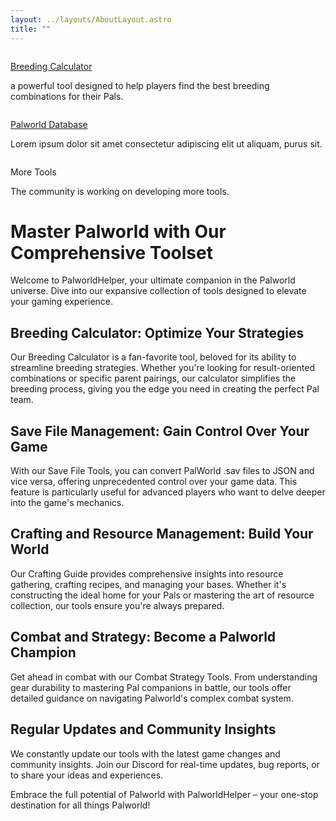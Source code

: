 ```yaml
---
layout: ../layouts/AboutLayout.astro
title: ""
---
```


<!-- <a src="https://palworld.gg/breeding-calculator">breeding-calculator</a> -->

<section>
  <!-- Container -->
  <div class="mx-auto max-w-7xl px-5 py-8 md:px-10 md:py-8 lg:py-8">
    <!-- Features Div -->
    <div class="grid grid-cols-1 gap-6 sm:grid-cols-2 sm:gap-8 md:grid-cols-3 lg:gap-12">
      <!-- Feature Item -->
      <div class="relative mb-8 flex flex-col rounded-2xl border border-solid border-black p-8 [box-shadow:rgb(0,_0,_0)_9px_9px] lg:mb-4">
        <div class="absolute -top-8 bottom-auto left-auto right-4 flex h-16 w-16 flex-col items-center justify-center rounded-full border border-solid border-[#9b9b9b] bg-white [box-shadow:rgb(0,_0,_0)_0px_5px] lg:right-8">
          <img src="https://assets.website-files.com/63904f663019b0d8edf8d57c/639157f1a197859a6cd7f265_image%203.png" alt="" class="relative z-10 inline-block h-8" />
          <div class="absolute z-0 h-8 w-8 rounded-full border border-[#c0d1ff] bg-[#c0d1ff]"></div>
        </div>
        <a href="/posts/breeding-calculator"><p class="mb-4 text-xl font-semibold">Breeding Calculator</p></a>
        <p>a powerful tool designed to help players find the best breeding combinations for their Pals.</p>
      </div>
      <!-- Feature Item -->
      <div class="relative mb-8 flex flex-col rounded-2xl border border-solid border-black p-8 [box-shadow:rgb(0,_0,_0)_9px_9px] lg:mb-4">
        <div class="absolute -top-8 bottom-auto left-auto right-4 flex h-16 w-16 flex-col items-center justify-center rounded-full border border-solid border-[#9b9b9b] bg-white [box-shadow:rgb(0,_0,_0)_0px_5px] lg:right-8">
          <img src="https://assets.website-files.com/63904f663019b0d8edf8d57c/639158510667812dff08e1af_image%203-4.png" alt="" class="relative z-10 inline-block h-8" />
          <div class="absolute z-0 h-8 w-8 rounded-full border border-[#c0d1ff] bg-[#c0d1ff]"></div>
        </div>
        <a href="/posts/explore-palworld-database"><p class="mb-4 text-xl font-semibold">Palworld Database</p></a>
        <p>Lorem ipsum dolor sit amet consectetur adipiscing elit ut aliquam, purus sit.</p>
      </div>
      <!-- Feature Item -->
      <div class="relative mb-8 flex flex-col rounded-2xl border border-solid border-black p-8 [box-shadow:rgb(0,_0,_0)_9px_9px] lg:mb-4">
        <div class="absolute -top-8 bottom-auto left-auto right-4 flex h-16 w-16 flex-col items-center justify-center rounded-full border border-solid border-[#9b9b9b] bg-white [box-shadow:rgb(0,_0,_0)_0px_5px] lg:right-8">
          <img src="https://assets.website-files.com/63904f663019b0d8edf8d57c/63915859fa889834c4f1ff92_image%203-2.png" alt="" class="relative z-10 inline-block h-8" />
          <div class="absolute z-0 h-8 w-8 rounded-full border border-[#c0d1ff] bg-[#c0d1ff]"></div>
        </div>
        <p class="mb-4 text-xl font-semibold">More Tools</p>
        <p>The community is working on developing more tools.</p>
      </div>
      <!-- Feature Item -->
      <!-- <div class="relative mb-8 flex flex-col rounded-2xl border border-solid border-black p-8 [box-shadow:rgb(0,_0,_0)_9px_9px] lg:mb-4">
        <div class="absolute -top-8 bottom-auto left-auto right-4 flex h-16 w-16 flex-col items-center justify-center rounded-full border border-solid border-[#9b9b9b] bg-white [box-shadow:rgb(0,_0,_0)_0px_5px] lg:right-8">
          <img src="https://assets.website-files.com/63904f663019b0d8edf8d57c/6391585b7b7cd87baef5e9ec_image%203-1.png" alt="" class="relative z-10 inline-block h-8" />
          <div class="absolute z-0 h-8 w-8 rounded-full border border-[#c0d1ff] bg-[#c0d1ff]"></div>
        </div>
        <p class="mb-4 text-xl font-semibold">Speed</p>
        <p>Lorem ipsum dolor sit amet consectetur adipiscing elit ut aliquam, purus sit.</p>
      </div> -->
      <!-- Feature Item -->
      <!-- <div class="relative mb-8 flex flex-col rounded-2xl border border-solid border-black p-8 [box-shadow:rgb(0,_0,_0)_9px_9px] lg:mb-4">
        <div class="absolute -top-8 bottom-auto left-auto right-4 flex h-16 w-16 flex-col items-center justify-center rounded-full border border-solid border-[#9b9b9b] bg-white [box-shadow:rgb(0,_0,_0)_0px_5px] lg:right-8">
          <img src="https://assets.website-files.com/63904f663019b0d8edf8d57c/639158557ac2b528531836f1_image%203-3.png" alt="" class="relative z-10 inline-block h-8" />
          <div class="absolute z-0 h-8 w-8 rounded-full border border-[#c0d1ff] bg-[#c0d1ff]"></div>
        </div>
        <p class="mb-4 text-xl font-semibold">Quality</p>
        <p>Lorem ipsum dolor sit amet consectetur adipiscing elit ut aliquam, purus sit.</p>
      </div> -->
      <!-- Feature Item -->
      <!-- <div class="relative mb-8 flex flex-col rounded-2xl border border-solid border-black p-8 [box-shadow:rgb(0,_0,_0)_9px_9px] lg:mb-4">
        <div class="absolute -top-8 bottom-auto left-auto right-4 flex h-16 w-16 flex-col items-center justify-center rounded-full border border-solid border-[#9b9b9b] bg-white [box-shadow:rgb(0,_0,_0)_0px_5px] lg:right-8">
          <img src="https://assets.website-files.com/63904f663019b0d8edf8d57c/639157f3db4f4b8767c499ba_image%203-5.png" alt="" class="relative z-10 inline-block h-8" />
          <div class="absolute z-0 h-8 w-8 rounded-full border border-[#c0d1ff] bg-[#c0d1ff]"></div>
        </div>
        <p class="mb-4 text-xl font-semibold">Resources</p>
        <p>Lorem ipsum dolor sit amet consectetur adipiscing elit ut aliquam, purus sit.</p>
      </div> -->
    </div>
  </div>
</section>

# Master Palworld with Our Comprehensive Toolset

Welcome to PalworldHelper, your ultimate companion in the Palworld universe. Dive into our expansive collection of tools designed to elevate your gaming experience.

## Breeding Calculator: Optimize Your Strategies

Our Breeding Calculator is a fan-favorite tool, beloved for its ability to streamline breeding strategies. Whether you're looking for result-oriented combinations or specific parent pairings, our calculator simplifies the breeding process, giving you the edge you need in creating the perfect Pal team.

## Save File Management: Gain Control Over Your Game

With our Save File Tools, you can convert PalWorld .sav files to JSON and vice versa, offering unprecedented control over your game data. This feature is particularly useful for advanced players who want to delve deeper into the game's mechanics.

## Crafting and Resource Management: Build Your World

Our Crafting Guide provides comprehensive insights into resource gathering, crafting recipes, and managing your bases. Whether it's constructing the ideal home for your Pals or mastering the art of resource collection, our tools ensure you're always prepared.

## Combat and Strategy: Become a Palworld Champion

Get ahead in combat with our Combat Strategy Tools. From understanding gear durability to mastering Pal companions in battle, our tools offer detailed guidance on navigating Palworld's complex combat system.

## Regular Updates and Community Insights

We constantly update our tools with the latest game changes and community insights. Join our Discord for real-time updates, bug reports, or to share your ideas and experiences.

Embrace the full potential of Palworld with PalworldHelper – your one-stop destination for all things Palworld!
